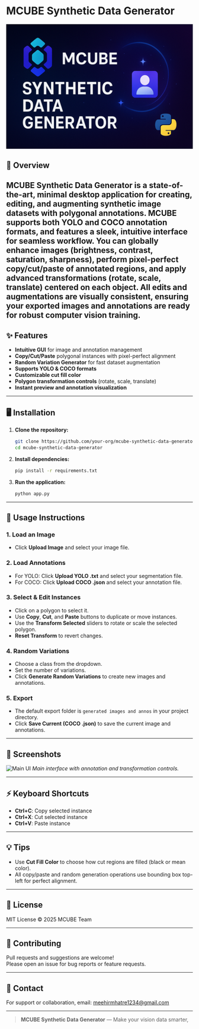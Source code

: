 # MCUBE Synthetic Data Generator

![MCUBE Banner](./Logo.png)


## 🚀 Overview

**MCUBE Synthetic Data Generator** is a state-of-the-art, minimal desktop application for creating, editing, and augmenting synthetic image datasets with polygonal annotations. MCUBE supports both YOLO and COCO annotation formats, and features a sleek, intuitive interface for seamless workflow. You can globally enhance images (brightness, contrast, saturation, sharpness), perform pixel-perfect copy/cut/paste of annotated regions, and apply advanced transformations (rotate, scale, translate) centered on each object. All edits and augmentations are visually consistent, ensuring your exported images and annotations are ready for robust computer vision training.
---

## ✨ Features

- **Intuitive GUI** for image and annotation management
- **Copy/Cut/Paste** polygonal instances with pixel-perfect alignment
- **Random Variation Generator** for fast dataset augmentation
- **Supports YOLO & COCO formats**
- **Customizable cut fill color**
- **Polygon transformation controls** (rotate, scale, translate)
- **Instant preview and annotation visualization**

---

## 🖥️ Installation

1. **Clone the repository:**
   ```sh
   git clone https://github.com/your-org/mcube-synthetic-data-generator.git
   cd mcube-synthetic-data-generator
   ```

2. **Install dependencies:**
   ```sh
   pip install -r requirements.txt
   ```

3. **Run the application:**
   ```sh
   python app.py
   ```

---

## 📸 Usage Instructions

### 1. **Load an Image**
- Click **Upload Image** and select your image file.

### 2. **Load Annotations**
- For YOLO: Click **Upload YOLO .txt** and select your segmentation file.
- For COCO: Click **Upload COCO .json** and select your annotation file.

### 3. **Select & Edit Instances**
- Click on a polygon to select it.
- Use **Copy**, **Cut**, and **Paste** buttons to duplicate or move instances.
- Use the **Transform Selected** sliders to rotate or scale the selected polygon.
- **Reset Transform** to revert changes.

### 4. **Random Variations**
- Choose a class from the dropdown.
- Set the number of variations.
- Click **Generate Random Variations** to create new images and annotations.

### 5. **Export**
- The default export folder is `generated images and annos` in your project directory.
- Click **Save Current (COCO .json)** to save the current image and annotations.

---

## 🎨 Screenshots

![Main UI](https://user-images.githubusercontent.com/your-ui-screenshot.png)
*Main interface with annotation and transformation controls.*

---

## ⚡ Keyboard Shortcuts

- **Ctrl+C**: Copy selected instance
- **Ctrl+X**: Cut selected instance
- **Ctrl+V**: Paste instance

---

## 💡 Tips

- Use **Cut Fill Color** to choose how cut regions are filled (black or mean color).
- All copy/paste and random generation operations use bounding box top-left for perfect alignment.

---

## 📝 License

MIT License © 2025 MCUBE Team

---

## 🤝 Contributing

Pull requests and suggestions are welcome!  
Please open an issue for bug reports or feature requests.

---

## 📧 Contact

For support or collaboration, email: [meehirmhatre1234@gmail.com](mailto:meehirmhatre1234@gmail.com)

---

> **MCUBE Synthetic Data Generator** — Make your vision data smarter,
